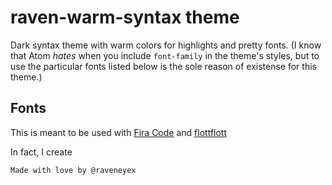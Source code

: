# raven-warm-syntax theme

Dark syntax theme with warm colors for highlights and pretty fonts.
(I know that Atom *hates* when you include `font-family` in the theme's styles, but to use the particular fonts listed below is the sole reason of existense for this theme.)

## Fonts
This is meant to be used with [Fira Code](https://github.com/tonsky/FiraCode) and [flottflott](http://www.dafont.com/flottflott.font)

In fact, I create
````
Made with love by @raveneyex
````
